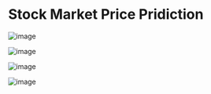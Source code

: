 # Stock Market Price Pridiction

![image](https://user-images.githubusercontent.com/58102638/185446640-a7e09ae1-c59a-4b86-9c2f-15c9ba829fee.png)


![image](https://user-images.githubusercontent.com/58102638/185447006-f0eca103-bbb0-4c54-8397-b18aba25bf8d.png)



![image](https://user-images.githubusercontent.com/58102638/185447193-aa49f4ca-a0be-4557-941c-55c6264377ec.png)


![image](https://user-images.githubusercontent.com/58102638/185447314-f26e2032-3353-48ea-b98b-12658f84bf59.png)



